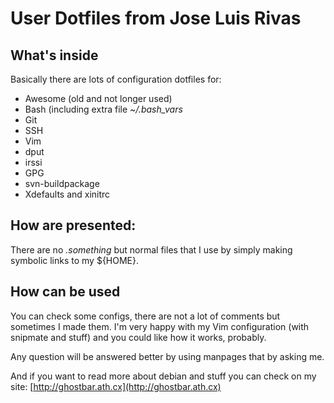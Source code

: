 # User Dotfiles from Jose Luis Rivas #

## What's inside
Basically there are lots of configuration dotfiles for:

+	Awesome (old and not longer used)
+	Bash (including extra file *~/.bash_vars*
+	Git
+	SSH
+	Vim
+	dput
+	irssi
+	GPG
+	svn-buildpackage
+	Xdefaults and xinitrc

## How are presented:
There are no *.something* but normal files that I use by simply making symbolic links to my ${HOME}.

## How can be used
You can check some configs, there are not a lot of comments but sometimes I made them. I'm very happy with my Vim configuration (with snipmate and stuff) and you could like how it works, probably.

Any question will be answered better by using manpages that by asking me.

And if you want to read more about debian and stuff you can check on my site: [http://ghostbar.ath.cx](http://ghostbar.ath.cx)
